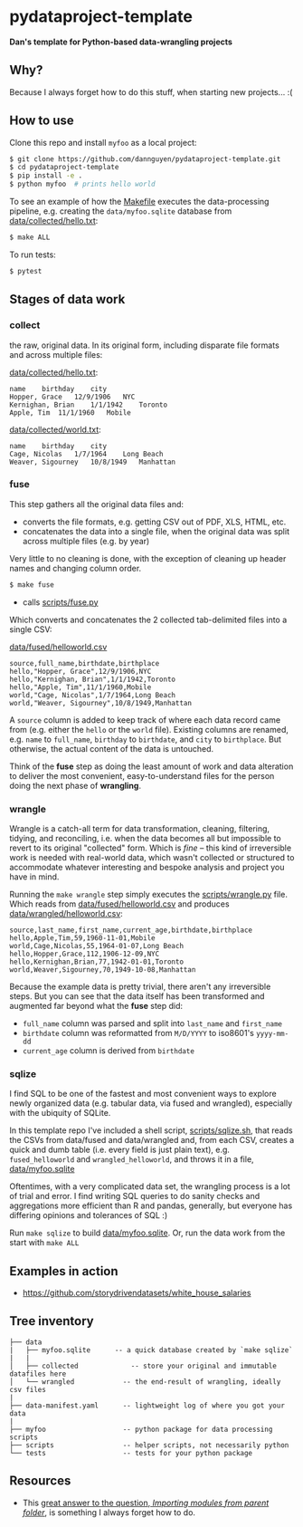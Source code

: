 # pydataproject-template

**Dan's template for Python-based data-wrangling projects**

## Why? 

Because I always forget how to do this stuff, when starting new projects... :(

## How to use

Clone this repo and install `myfoo` as a local project:

```sh
$ git clone https://github.com/dannguyen/pydataproject-template.git
$ cd pydataproject-template
$ pip install -e .
$ python myfoo  # prints hello world
```

To see an example of how the [Makefile](Makefile) executes the data-processing pipeline, e.g. creating the `data/myfoo.sqlite` database from [data/collected/hello.txt](data/collected/hello.txt):

```sh
$ make ALL
```


To run tests:

```sh
$ pytest
```


## Stages of data work


### collect

the raw, original data. In its original form, including disparate file formats and across multiple files:

[data/collected/hello.txt](data/collected/hello.txt):

```
name    birthday    city
Hopper, Grace   12/9/1906   NYC
Kernighan, Brian    1/1/1942    Toronto
Apple, Tim  11/1/1960   Mobile
```


[data/collected/world.txt](data/collected/world.txt):


```
name    birthday    city
Cage, Nicolas   1/7/1964    Long Beach
Weaver, Sigourney   10/8/1949   Manhattan
```


### fuse

This step gathers all the original data files and:

- converts the file formats, e.g. getting CSV out of PDF, XLS, HTML, etc.
- concatenates the data into a single file, when the original data was split across multiple files (e.g. by year)

Very little to no cleaning is done, with the exception of cleaning up header names and changing column order.

```sh
$ make fuse
```

- calls [scripts/fuse.py](scripts/fuse.py)

Which converts and concatenates the 2 collected tab-delimited files into a single CSV:

[data/fused/helloworld.csv](data/fused/helloworld.csv)

```
source,full_name,birthdate,birthplace
hello,"Hopper, Grace",12/9/1906,NYC
hello,"Kernighan, Brian",1/1/1942,Toronto
hello,"Apple, Tim",11/1/1960,Mobile
world,"Cage, Nicolas",1/7/1964,Long Beach
world,"Weaver, Sigourney",10/8/1949,Manhattan

```


A `source` column is added to keep track of where each data record came from (e.g. either the `hello` or the `world` file). Existing columns are renamed, e.g. `name` to `full_name`, `birthday` to `birthdate`, and `city` to `birthplace`. But otherwise, the actual content of the data is untouched. 

Think of the **fuse** step as doing the least amount of work and data alteration to deliver the most convenient, easy-to-understand files for the person doing the next phase of **wrangling**.


### wrangle

Wrangle is a catch-all term for data transformation, cleaning, filtering, tidying, and reconciling, i.e. when the data becomes all but impossible to revert to its original "collected" form. Which is *fine* – this kind of irreversible work is needed with real-world data, which wasn't collected or structured to accommodate whatever interesting and bespoke analysis and project you have in mind. 


Running the `make wrangle` step simply executes the [scripts/wrangle.py](scripts/wrangle.py) file. Which reads from [data/fused/helloworld.csv](data/fused/helloworld.csv) and produces [data/wrangled/helloworld.csv](data/wrangled/helloworld.csv):


```
source,last_name,first_name,current_age,birthdate,birthplace
hello,Apple,Tim,59,1960-11-01,Mobile
world,Cage,Nicolas,55,1964-01-07,Long Beach
hello,Hopper,Grace,112,1906-12-09,NYC
hello,Kernighan,Brian,77,1942-01-01,Toronto
world,Weaver,Sigourney,70,1949-10-08,Manhattan
```


Because the example data is pretty trivial, there aren't any irreversible steps. But you can see that the data itself has been transformed and augmented far beyond what the **fuse** step did:

- `full_name` column was parsed and split into `last_name` and `first_name`
- `birthdate` column was reformatted from `M/D/YYYY` to iso8601's `yyyy-mm-dd`
- `current_age` column is derived from `birthdate`


### sqlize

I find SQL to be one of the fastest and most convenient ways to explore newly organized data (e.g. tabular data, via fused and wrangled), especially with the ubiquity of SQLite.

In this template repo I've included a shell script, [scripts/sqlize.sh](scripts/sqlize.sh), that reads the CSVs from data/fused and data/wrangled and, from each CSV, creates a quick and dumb table (i.e. every field is just plain text), e.g. `fused_helloworld` and `wrangled_helloworld`, and throws it in a file, [data/myfoo.sqlite](data/myfoo.sqlite)

Oftentimes, with a very complicated data set, the wrangling process is a lot of trial and error. I find writing SQL queries to do sanity checks and aggregations more efficient than R and pandas, generally, but everyone has differing opinions and tolerances of SQL :)

Run `make sqlize` to build [data/myfoo.sqlite](data/myfoo.sqlite). Or, run the data work from the start with `make ALL`
 



## Examples in action

- https://github.com/storydrivendatasets/white_house_salaries


## Tree inventory

```
├── data
|   ├── myfoo.sqlite      -- a quick database created by `make sqlize`
|   | 
│   ├── collected             -- store your original and immutable datafiles here
│   └── wrangled            -- the end-result of wrangling, ideally csv files
|
├── data-manifest.yaml      -- lightweight log of where you got your data
|
├── myfoo                   -- python package for data processing scripts
├── scripts                 -- helper scripts, not necessarily python
└── tests                   -- tests for your python package
```


## Resources

- This [great answer to the question, *Importing modules from parent folder*](https://stackoverflow.com/a/50194143/160863), is something I always forget how to do.


